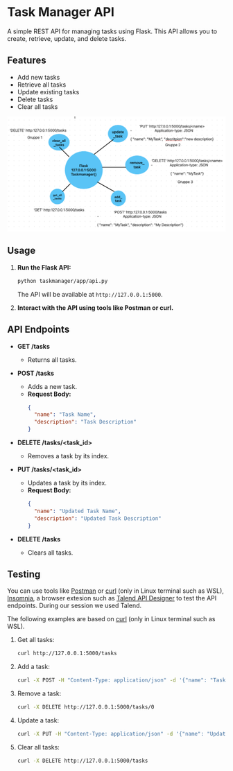 
# Task Manager API

A simple REST API for managing tasks using Flask. This API allows you to create, retrieve, update, and delete tasks.

## Features

- Add new tasks
- Retrieve all tasks
- Update existing tasks
- Delete tasks
- Clear all tasks

![API Endpoints](./assets/task_manager_api.jpeg)

## Usage

1. **Run the Flask API:**

   ```bash
   python taskmanager/app/api.py
   ```

   The API will be available at `http://127.0.0.1:5000`.

2. **Interact with the API using tools like Postman or curl.**

## API Endpoints

- **GET /tasks**
  - Returns all tasks.

- **POST /tasks**
  - Adds a new task.
  - **Request Body:**
    ```json
    {
      "name": "Task Name",
      "description": "Task Description"
    }
    ```

- **DELETE /tasks/<task_id>**
  - Removes a task by its index.

- **PUT /tasks/<task_id>**
  - Updates a task by its index.
  - **Request Body:**
    ```json
    {
      "name": "Updated Task Name",
      "description": "Updated Task Description"
    }
    ```

- **DELETE /tasks**
  - Clears all tasks.

## Testing

You can use tools like [Postman](https://www.postman.com/) or [curl](https://curl.se/) (only in Linux terminal such as WSL), [Insomnia](https://insomnia.rest/), a browser extesion such as [Talend API Designer](https://www.talend.com/products/talend-api-designer/) to test the API endpoints.
During our session we used Talend.

The following examples are based on [curl](https://curl.se/) (only in Linux terminal such as WSL).

1. Get all tasks:

   ```bash
   curl http://127.0.0.1:5000/tasks
   ```

2. Add a task:

   ```bash
   curl -X POST -H "Content-Type: application/json" -d '{"name": "Task Name", "description": "Task Description"}' http://127.0.0.1:5000/tasks
   ```

3. Remove a task:

   ```bash
   curl -X DELETE http://127.0.0.1:5000/tasks/0
   ```

4. Update a task:

   ```bash
   curl -X PUT -H "Content-Type: application/json" -d '{"name": "Updated Task Name", "description": "Updated Task Description"}' http://127.0.0.1:5000/tasks/0
   ```

5. Clear all tasks:

   ```bash
   curl -X DELETE http://127.0.0.1:5000/tasks
   ```

